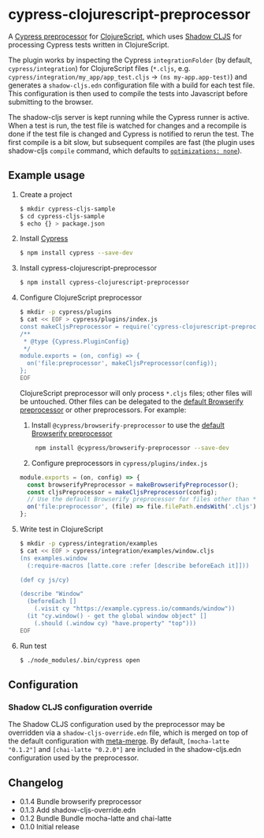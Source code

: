 # cypress-clojurescript-preprocessor

A [Cypress preprocessor](https://docs.cypress.io/api/plugins/preprocessors-api.html) for [ClojureScript](https://clojurescript.org/), which uses [Shadow CLJS](https://github.com/thheller/shadow-cljs) for processing Cypress tests written in ClojureScript.

The plugin works by inspecting the Cypress `integrationFolder` (by default, `cypress/integration`) for ClojureScript files (`*.cljs`, e.g. `cypress/integration/my_app/app_test.cljs` -> `(ns my-app.app-test)`) and generates a `shadow-cljs.edn` configuration file with a build for each test file. This configuration is then used to compile the tests into Javascript before submitting to the browser.

The shadow-cljs server is kept running while the Cypress runner is active. When a test is run, the test file is watched for changes and a recompile is done if the test file is changed and Cypress is notified to rerun the test. The first compile is a bit slow, but subsequent compiles are fast (the plugin uses shadow-cljs `compile` command, which defaults to [`optimizations: none`](https://shadow-cljs.github.io/docs/UsersGuide.html#Optimization)).

## Example usage

1. Create a project

   ```sh
   $ mkdir cypress-cljs-sample
   $ cd cypress-cljs-sample
   $ echo {} > package.json
   ```

2. Install [Cypress](https://docs.cypress.io/guides/getting-started/installing-cypress.html#Installing)

   ```sh
   $ npm install cypress --save-dev
   ```

3. Install cypress-clojurescript-preprocessor

   ```sh
   $ npm install cypress-clojurescript-preprocessor
   ```

4. Configure ClojureScript preprocessor

   ```sh
   $ mkdir -p cypress/plugins
   $ cat << EOF > cypress/plugins/index.js
   const makeCljsPreprocessor = require('cypress-clojurescript-preprocessor');
   /**
    * @type {Cypress.PluginConfig}
    */
   module.exports = (on, config) => {
     on('file:preprocessor', makeCljsPreprocessor(config));
   };
   EOF
   ```

   ClojureScript preprocessor will only process `*.cljs` files; other files will be untouched.  Other files can be delegated to the [default Browserify preprocessor](https://docs.cypress.io/api/plugins/preprocessors-api.html#Defaults) or other preprocessors.  For example:

   1. Install `@cypress/browserify-preprocessor` to use the [default Browserify preprocessor](https://docs.cypress.io/api/plugins/preprocessors-api.html#Defaults)

      ```sh
       npm install @cypress/browserify-preprocessor --save-dev
      ```

   2. Configure preprocessors in `cypress/plugins/index.js`

   ```js
   module.exports = (on, config) => {
     const browserifyPreprocessor = makeBrowserifyPreprocessor();
     const cljsPreprocessor = makeCljsPreprocessor(config);
     // Use the default Browserify preprocessor for files other than *.cljs
     on('file:preprocessor', (file) => file.filePath.endsWith('.cljs') ? cljsPreprocessor(file) : browserifyPreprocessor(file));
   };
   ```
5. Write test in ClojureScript

   ```sh
   $ mkdir -p cypress/integration/examples
   $ cat << EOF > cypress/integration/examples/window.cljs
   (ns examples.window
     (:require-macros [latte.core :refer [describe beforeEach it]]))

   (def cy js/cy)

   (describe "Window"
     (beforeEach []
       (.visit cy "https://example.cypress.io/commands/window"))
     (it "cy.window() - get the global window object" []
       (.should (.window cy) "have.property" "top")))
   EOF
   ```
6. Run test

   ```sh
   $ ./node_modules/.bin/cypress open
   ```

## Configuration

### Shadow CLJS configuration override

The Shadow CLJS configuration used by the preprocessor may be overridden via a `shadow-cljs-override.edn` file, which is merged on top of the default configuration with [meta-merge](https://github.com/weavejester/meta-merge). By default, `[mocha-latte "0.1.2"]` and `[chai-latte "0.2.0"]` are included in the shadow-cljs.edn configuration used by the preprocessor.

## Changelog

* 0.1.4 Bundle browserify preprocessor
* 0.1.3 Add shadow-cljs-override.edn
* 0.1.2 Bundle Bundle mocha-latte and chai-latte
* 0.1.0 Initial release
